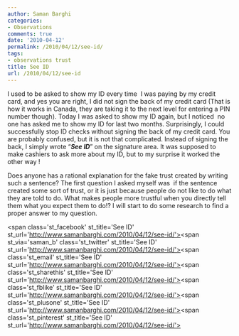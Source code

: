 ```yaml
---
author: Saman Barghi
categories:
- Observations
comments: true
date: '2010-04-12'
permalink: /2010/04/12/see-id/
tags:
- observations trust
title: See ID
url: /2010/04/12/see-id
---
```


I used to be asked to show my ID every time  I was paying by my credit card, and yes you are right, I did not sign the back of my credit card (That is how it works in Canada, they are taking it to the next level for entering a PIN number though). Today I was asked to show my ID again, but I noticed  no one has asked me to show my ID for last two months. Surprisingly, I could successfully stop ID checks without signing the back of my credit card. You are probably confused, but it is not that complicated. Instead of signing the back, I simply wrote &#8220;***See ID***&#8221; on the signature area. It was supposed to make cashiers to ask more about my ID, but to my surprise it worked the other way !

Does anyone has a rational explanation for the fake trust created by writing such a sentence? The first question I asked myself was  if the sentence created some sort of trust, or it is just because people do not like to do what they are told to do. What makes people more trustful when you directly tell them what you expect them to do!? I will start to do some research to find a proper answer to my question.

<span class='st\_facebook' st\_title='See ID' st_url='http://www.samanbarghi.com/2010/04/12/see-id/'></span><span st\_via='saman\_b' class='st\_twitter' st\_title='See ID' st_url='http://www.samanbarghi.com/2010/04/12/see-id/'></span><span class='st\_email' st\_title='See ID' st_url='http://www.samanbarghi.com/2010/04/12/see-id/'></span><span class='st\_sharethis' st\_title='See ID' st_url='http://www.samanbarghi.com/2010/04/12/see-id/'></span><span class='st\_fblike' st\_title='See ID' st_url='http://www.samanbarghi.com/2010/04/12/see-id/'></span><span class='st\_plusone' st\_title='See ID' st_url='http://www.samanbarghi.com/2010/04/12/see-id/'></span><span class='st\_pinterest' st\_title='See ID' st_url='http://www.samanbarghi.com/2010/04/12/see-id/'></span>